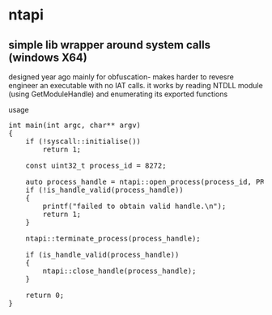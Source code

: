 # ntapi
simple lib wrapper around system calls (windows X64)
--
designed year ago mainly for obfuscation- makes harder to revesre engineer an executable with no IAT calls.
it works by reading NTDLL module (using GetModuleHandle) and enumerating its exported functions

usage
<pre>
int main(int argc, char** argv)
{
	if (!syscall::initialise())
		return 1;

	const uint32_t process_id = 8272;

	auto process_handle = ntapi::open_process(process_id, PROCESS_TERMINATE);
	if (!is_handle_valid(process_handle))
	{
		printf("failed to obtain valid handle.\n");
		return 1;
	}

	ntapi::terminate_process(process_handle);

	if (is_handle_valid(process_handle))
	{
		ntapi::close_handle(process_handle);
	}

	return 0;
}
</pre>
